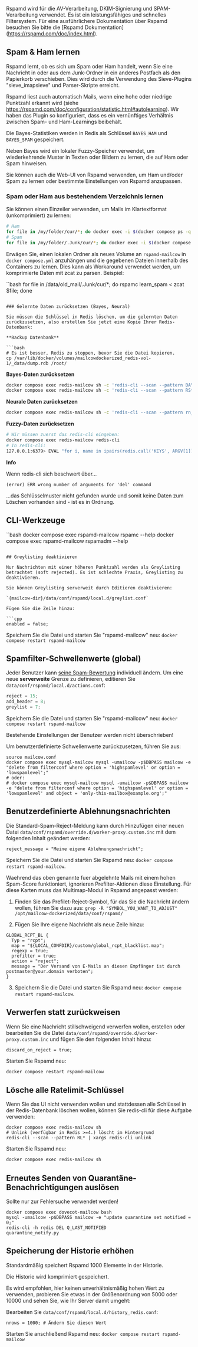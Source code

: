 Rspamd wird für die AV-Verarbeitung, DKIM-Signierung und SPAM-Verarbeitung verwendet. Es ist ein leistungsfähiges und schnelles Filtersystem. Für eine ausführlichere Dokumentation über Rspamd besuchen Sie bitte die [Rspamd Dokumentation] (https://rspamd.com/doc/index.html).

## Spam & Ham lernen

Rspamd lernt, ob es sich um Spam oder Ham handelt, wenn Sie eine Nachricht in oder aus dem Junk-Ordner in ein anderes Postfach als den Papierkorb verschieben.
Dies wird durch die Verwendung des Sieve-Plugins "sieve_imapsieve" und Parser-Skripte erreicht.

Rspamd liest auch automatisch Mails, wenn eine hohe oder niedrige Punktzahl erkannt wird (siehe https://rspamd.com/doc/configuration/statistic.html#autolearning). Wir haben das Plugin so konfiguriert, dass es ein vernünftiges Verhältnis zwischen Spam- und Ham-Learnings beibehält.

Die Bayes-Statistiken werden in Redis als Schlüssel `BAYES_HAM` und `BAYES_SPAM` gespeichert.

Neben Bayes wird ein lokaler Fuzzy-Speicher verwendet, um wiederkehrende Muster in Texten oder Bildern zu lernen, die auf Ham oder Spam hinweisen.

Sie können auch die Web-UI von Rspamd verwenden, um Ham und/oder Spam zu lernen oder bestimmte Einstellungen von Rspamd anzupassen.

### Spam oder Ham aus bestehendem Verzeichnis lernen

Sie können einen Einzeiler verwenden, um Mails im Klartextformat (unkomprimiert) zu lernen:

```bash
# Ham
for file in /my/folder/cur/*; do docker exec -i $(docker compose ps -q rspamd-mailcow) rspamc learn_ham < $file; done
# Spam
for file in /my/folder/.Junk/cur/*; do docker exec -i $(docker compose ps -q rspamd-mailcow) rspamc learn_spam < $file; done
```

Erwägen Sie, einen lokalen Ordner als neues Volume an `rspamd-mailcow` in `docker compose.yml` anzuhängen und die gegebenen Dateien innerhalb des Containers zu lernen. Dies kann als Workaround verwendet werden, um komprimierte Daten mit zcat zu parsen. Beispiel:

``bash
for file in /data/old_mail/.Junk/cur/*; do rspamc learn_spam < zcat $file; done
```

### Gelernte Daten zurücksetzen (Bayes, Neural)

Sie müssen die Schlüssel in Redis löschen, um die gelernten Daten zurückzusetzen, also erstellen Sie jetzt eine Kopie Ihrer Redis-Datenbank:

**Backup Datenbank**

```bash
# Es ist besser, Redis zu stoppen, bevor Sie die Datei kopieren.
cp /var/lib/docker/volumes/mailcowdockerized_redis-vol-1/_data/dump.rdb /root/
```

**Bayes-Daten zurücksetzen**

```bash
docker compose exec redis-mailcow sh -c 'redis-cli --scan --pattern BAYES_* | xargs redis-cli del'
docker compose exec redis-mailcow sh -c 'redis-cli --scan --pattern RS* | xargs redis-cli del'
```

**Neurale Daten zurücksetzen**

```bash
docker compose exec redis-mailcow sh -c 'redis-cli --scan --pattern rn_* | xargs redis-cli del'
```

**Fuzzy-Daten zurücksetzen**

```bash
# Wir müssen zuerst das redis-cli eingeben:
docker compose exec redis-mailcow redis-cli
# In redis-cli:
127.0.0.1:6379> EVAL "for i, name in ipairs(redis.call('KEYS', ARGV[1])) do redis.call('DEL', name); end" 0 fuzzy*
```

**Info**

Wenn redis-cli sich beschwert über...

```Text
(error) ERR wrong number of arguments for 'del' command
```

...das Schlüsselmuster nicht gefunden wurde und somit keine Daten zum Löschen vorhanden sind - ist es in Ordnung.

## CLI-Werkzeuge

``bash
docker compose exec rspamd-mailcow rspamc --help
docker compose exec rspamd-mailcow rspamadm --help
```

## Greylisting deaktivieren

Nur Nachrichten mit einer höheren Punktzahl werden als Greylisting betrachtet (soft rejected). Es ist schlechte Praxis, Greylisting zu deaktivieren.

Sie können Greylisting serverweit durch Editieren deaktivieren:

`{mailcow-dir}/data/conf/rspamd/local.d/greylist.conf`

Fügen Sie die Zeile hinzu:

```cpp
enabled = false;
```

Speichern Sie die Datei und starten Sie "rspamd-mailcow" neu: `docker compose restart rspamd-mailcow`

## Spamfilter-Schwellenwerte (global)

Jeder Benutzer kann [seine Spam-Bewertung](../mailcow-UI/u_e-mailcow_ui-spamfilter.md) individuell ändern. Um eine neue **serverweite** Grenze zu definieren, editieren Sie `data/conf/rspamd/local.d/actions.conf`:

```cpp
reject = 15;
add_header = 8;
greylist = 7;
```

Speichern Sie die Datei und starten Sie "rspamd-mailcow" neu: `docker compose restart rspamd-mailcow`

Bestehende Einstellungen der Benutzer werden nicht überschrieben!

Um benutzerdefinierte Schwellenwerte zurückzusetzen, führen Sie aus:

```
source mailcow.conf
docker compose exec mysql-mailcow mysql -umailcow -p$DBPASS mailcow -e "delete from filterconf where option = 'highspamlevel' or option = 'lowspamlevel';"
# oder:
# docker compose exec mysql-mailcow mysql -umailcow -p$DBPASS mailcow -e "delete from filterconf where option = 'highspamlevel' or option = 'lowspamlevel' and object = 'only-this-mailbox@example.org';"
```

## Benutzerdefinierte Ablehnungsnachrichten

Die Standard-Spam-Reject-Meldung kann durch Hinzufügen einer neuen Datei `data/conf/rspamd/override.d/worker-proxy.custom.inc` mit dem folgenden Inhalt geändert werden:

```
reject_message = "Meine eigene Ablehnungsnachricht";
```

Speichern Sie die Datei und starten Sie Rspamd neu: `docker compose restart rspamd-mailcow`.

Waehrend das oben genannte fuer abgelehnte Mails mit einem hohen Spam-Score funktioniert, ignorieren Prefilter-Aktionen diese Einstellung. Für diese Karten muss das Multimap-Modul in Rspamd angepasst werden:

1. Finden Sie das Prefilet-Reject-Symbol, für das Sie die Nachricht ändern wollen, führen Sie dazu aus: `grep -R "SYMBOL_YOU_WANT_TO_ADJUST" /opt/mailcow-dockerized/data/conf/rspamd/`

2. Fügen Sie Ihre eigene Nachricht als neue Zeile hinzu:

```
GLOBAL_RCPT_BL {
  Typ = "rcpt";
  map = "${LOCAL_CONFDIR}/custom/global_rcpt_blacklist.map";
  regexp = true;
  prefilter = true;
  action = "reject";
  message = "Der Versand von E-Mails an diesen Empfänger ist durch postmaster@your.domain verboten";
}
```

3. Speichern Sie die Datei und starten Sie Rspamd neu: `docker compose restart rspamd-mailcow`.

## Verwerfen statt zurückweisen

Wenn Sie eine Nachricht stillschweigend verwerfen wollen, erstellen oder bearbeiten Sie die Datei `data/conf/rspamd/override.d/worker-proxy.custom.inc` und fügen Sie den folgenden Inhalt hinzu:

```
discard_on_reject = true;
```

Starten Sie Rspamd neu:

```bash
docker compose restart rspamd-mailcow
```

## Lösche alle Ratelimit-Schlüssel

Wenn Sie das UI nicht verwenden wollen und stattdessen alle Schlüssel in der Redis-Datenbank löschen wollen, können Sie redis-cli für diese Aufgabe verwenden:

```
docker compose exec redis-mailcow sh
# Unlink (verfügbar in Redis >=4.) löscht im Hintergrund
redis-cli --scan --pattern RL* | xargs redis-cli unlink
```

Starten Sie Rspamd neu:

```bash
docker compose exec redis-mailcow sh
```

## Erneutes Senden von Quarantäne-Benachrichtigungen auslösen

Sollte nur zur Fehlersuche verwendet werden!

```
docker compose exec dovecot-mailcow bash
mysql -umailcow -p$DBPASS mailcow -e "update quarantine set notified = 0;"
redis-cli -h redis DEL Q_LAST_NOTIFIED
quarantine_notify.py
```

## Speicherung der Historie erhöhen

Standardmäßig speichert Rspamd 1000 Elemente in der Historie.

Die Historie wird komprimiert gespeichert.

Es wird empfohlen, hier keinen unverhältnismäßig hohen Wert zu verwenden, probieren Sie etwas in der Größenordnung von 5000 oder 10000 und sehen Sie, wie Ihr Server damit umgeht:

Bearbeiten Sie `data/conf/rspamd/local.d/history_redis.conf`:

```
nrows = 1000; # Ändern Sie diesen Wert
```

Starten Sie anschließend Rspamd neu: `docker compose restart rspamd-mailcow`



